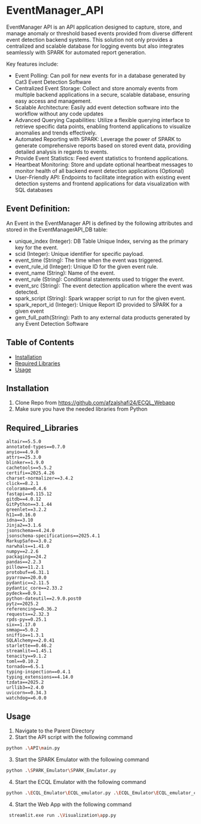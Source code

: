 # EventManager_API

EventManager API is an API application designed to capture, store, and manage anomaly or threshold based events provided from diverse different event detection backend systems. This solution not only provides a centralized and scalable database for logging events but also integrates seamlessly with SPARK for automated report generation.

Key features include:

* Event Polling: Can poll for new events for in a database generated by Cat3 Event Detection Software
* Centralized Event Storage: Collect and store anomaly events from multiple backend applications in a secure, scalable database, ensuring easy access and management.
* Scalable Architecture:  Easily add event detection software into the workflow without any code updates
* Advanced Querying Capabilities: Utilize a flexible querying interface to retrieve specific data points, enabling frontend applications to visualize anomalies and trends effectively.
* Automated Reporting with SPARK: Leverage the power of SPARK to generate comprehensive reports based on stored event data, providing detailed analysis in regards to events.
* Provide Event Statistics: Feed event statistics to frontend applications.
* Heartbeat Monitoring: Store and update optional heartbeat messages to monitor health of all backend event detection applications (Optional)
* User-Friendly API: Endpoints to facilitate integration with existing event detection systems and frontend applications for data visualization with SQL databases

## Event Definition:
An Event in the EventManager API is defined by the following attributes and stored in the EventManagerAPI_DB table:

+ unique_index (Integer): DB Table Unique Index, serving as the primary key for the event.
+ scid (Integer): Unique identifier for specific payload.
+ event_time (String): The time when the event was triggered.
+ event_rule_id (Integer): Unique ID for the given event rule.
+ event_name (String): Name of the event.
+ event_rule (String): Conditional statements used to trigger the event.
+ event_src (String): The event detection application where the event was detected.
+ spark_script (String): Spark wrapper script to run for the given event.
+ spark_report_id (Integer):  Unique Report ID provided to SPARK for a given event
+ gem_full_path(String): Path to any external data products generated by any Event Detection Software



## Table of Contents
- [Installation](#installation)
- [Required Libraries](#Required_Libraries)
- [Usage](#usage)

## Installation
1. Clone Repo from https://github.com/afzalshafi24/ECQL_Webapp
2. Make sure you have the needed libraries from Python

## Required_Libraries
	altair==5.5.0
	annotated-types==0.7.0
	anyio==4.9.0
	attrs==25.3.0
	blinker==1.9.0
	cachetools==5.5.2
	certifi==2025.4.26
	charset-normalizer==3.4.2
	click==8.2.1
	colorama==0.4.6
	fastapi==0.115.12
	gitdb==4.0.12
	GitPython==3.1.44
	greenlet==3.2.2
	h11==0.16.0
	idna==3.10
	Jinja2==3.1.6
	jsonschema==4.24.0
	jsonschema-specifications==2025.4.1
	MarkupSafe==3.0.2
	narwhals==1.41.0
	numpy==2.2.6
	packaging==24.2
	pandas==2.2.3
	pillow==11.2.1
	protobuf==6.31.1
	pyarrow==20.0.0
	pydantic==2.11.5
	pydantic_core==2.33.2
	pydeck==0.9.1
	python-dateutil==2.9.0.post0
	pytz==2025.2
	referencing==0.36.2
	requests==2.32.3
	rpds-py==0.25.1
	six==1.17.0
	smmap==5.0.2
	sniffio==1.3.1
	SQLAlchemy==2.0.41
	starlette==0.46.2
	streamlit==1.45.1
	tenacity==9.1.2
	toml==0.10.2
	tornado==6.5.1
	typing-inspection==0.4.1
	typing_extensions==4.14.0
	tzdata==2025.2
	urllib3==2.4.0
	uvicorn==0.34.3
	watchdog==6.0.0
               

## Usage
1. Navigate to the Parent Directory
2. Start the API script with the following command
```bash
python .\API\main.py
```
3. Start the SPARK Emulator with the following command
```bash
python .\SPARK_Emulator\SPARK_Emulator.py
```
4. Start the ECQL Emulator with the following command
```bash
python .\ECQL_Emulator\ECQL_emulator.py .\ECQL_Emulator\ECQL_emulator_config.ini
```
4. Start the Web App with the following command
```bash
 streamlit.exe run .\Visualization\app.py
```
